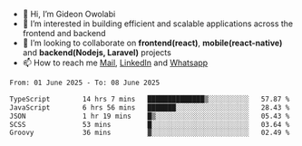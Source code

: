 - 👋 Hi, I’m Gideon Owolabi
- 👀 I’m interested in building efficient and scalable applications across the frontend and backend
- 💞️ I’m looking to collaborate on <b>frontend(react)</b>, <b>mobile(react-native)</b> and <b>backend(Nodejs, Laravel)</b> projects
- 📫 How to reach me <a href="mailto:gideoniyin2021@gmail.com">Mail</a>, <a href="https://www.linkedin.com/in/gideon-owolabi-9b667a232/">LinkedIn</a> and <a href="https://wa.me/2348055377085">Whatsapp</a>

<!---
gude1/gude1 is a ✨ special ✨ repository because its `README.md` (this file) appears on your GitHub profile.
You can click the Preview link to take a look at your changes.
--->

<!--START_SECTION:waka-->

```txt
From: 01 June 2025 - To: 08 June 2025

TypeScript        14 hrs 7 mins   ██████████████▒░░░░░░░░░░   57.87 %
JavaScript        6 hrs 56 mins   ███████░░░░░░░░░░░░░░░░░░   28.43 %
JSON              1 hr 19 mins    █▒░░░░░░░░░░░░░░░░░░░░░░░   05.43 %
SCSS              53 mins         █░░░░░░░░░░░░░░░░░░░░░░░░   03.64 %
Groovy            36 mins         ▓░░░░░░░░░░░░░░░░░░░░░░░░   02.49 %
```

<!--END_SECTION:waka-->
